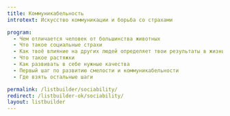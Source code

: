 ```yaml
---
title: Коммуникабельность
introtext: Искусство коммуникации и борьба со страхами

program:
  - Чем отличается человек от большинства животных
  - Что такое социальные страхи
  - Как твоё влияние на других людей определяет твои результаты в жизни
  - Что такое растяжки
  - Как развивать в себе нужные качества
  - Первый шаг по развитию смелости и коммуникабельности
  - Где взять остальные шаги

permalink: /listbuilder/sociability/
redirect: /listbuilder-ok/sociability/
layout: listbuilder
---
```

